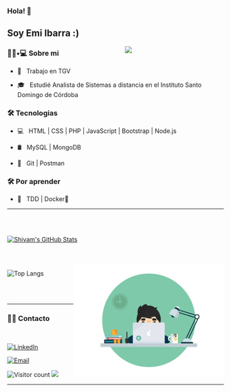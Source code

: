 ### Hola! 👋<h2> Soy Emi Ibarra :)</h2>

<img align='right' src="https://media.giphy.com/media/M9gbBd9nbDrOTu1Mqx/giphy.gif" width="230">

<h3> 👨🏻•💻 Sobre mi </h3>



- 🔧 &nbsp; Trabajo en TGV

- 🎓 &nbsp; Estudié Analista de Sistemas a distancia en el Instituto Santo Domingo de Córdoba





<h3>🛠 Tecnologias</h3>



- 💻 &nbsp;   HTML | CSS | PHP | JavaScript | Bootstrap | Node.js 

- 🛢 &nbsp; MySQL | MongoDB

- 🔧 &nbsp; Git | Postman



<h3>🛠 Por aprender</h3>

- 🔧 &nbsp;  TDD | Docker🐳 

<hr>



<br/><br/>

[![Shivam's GitHub Stats](https://github-readme-stats.vercel.app/api?username=emiibarra6&show_icons=true)](https://github.com/emiibarra6)

<br/>

<br/>

<img src="https://github.com/nirala69/nirala69/blob/master/70804f7e25b11f29db904f2fa7b4cd9d.gif" width="350" align='right'>

![Top Langs](https://github-readme-stats.vercel.app/api/top-langs/?username=shivam0110&show_icons=true)

<br><br>



<hr>



<h3> 🤝🏻 Contacto </h3>

<br>



<p align="center">

<a href="https://www.linkedin.com/in/emiibarra6/"><img alt="LinkedIn" src="https://img.shields.io/badge/LinkedIn-Emiliano%20Ibarra-blue?style=flat-square&logo=linkedin"></a>

<a href="mailto:emiibarraaa@gmail.com"><img alt="Email" src="https://img.shields.io/badge/Email-emiibarraaa@gmail.com-blue?style=flat-square&logo=gmail"></a>

</p>





![Visitor count](https://visitor-badge.laobi.icu/badge?page_id=emiibarra6.emiibarra6)   <img src="https://media.giphy.com/media/dxn6fRlTIShoeBr69N/giphy.gif" width="30">





<hr>




